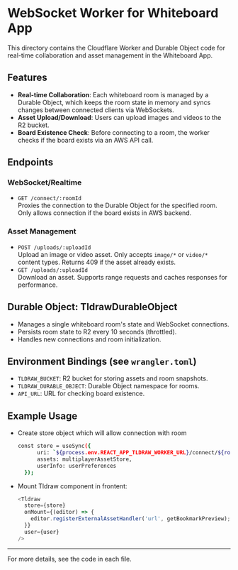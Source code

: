 # WebSocket Worker for Whiteboard App

This directory contains the Cloudflare Worker and Durable Object code for real-time collaboration and asset management in the Whiteboard App.

## Features

- **Real-time Collaboration**: Each whiteboard room is managed by a Durable Object, which keeps the room state in memory and syncs changes between connected clients via WebSockets.
- **Asset Upload/Download**: Users can upload images and videos to the R2 bucket.
- **Board Existence Check**: Before connecting to a room, the worker checks if the board exists via an AWS API call.

## Endpoints

### WebSocket/Realtime
- `GET /connect/:roomId`  
  Proxies the connection to the Durable Object for the specified room. Only allows connection if the board exists in AWS backend.

### Asset Management
- `POST /uploads/:uploadId`  
  Upload an image or video asset. Only accepts `image/*` or `video/*` content types. Returns 409 if the asset already exists.
- `GET /uploads/:uploadId`  
  Download an asset. Supports range requests and caches responses for performance.
  
## Durable Object: TldrawDurableObject
- Manages a single whiteboard room's state and WebSocket connections.
- Persists room state to R2 every 10 seconds (throttled).
- Handles new connections and room initialization.

## Environment Bindings (see `wrangler.toml`)
- `TLDRAW_BUCKET`: R2 bucket for storing assets and room snapshots.
- `TLDRAW_DURABLE_OBJECT`: Durable Object namespace for rooms.
- `API_URL`: URL for checking board existence.

## Example Usage
- Create store object which will allow connection with room
  ```sh
  const store = useSync({
		uri: `${process.env.REACT_APP_TLDRAW_WORKER_URL}/connect/${roomId}`,
		assets: multiplayerAssetStore,
		userInfo: userPreferences
	});
  ```
- Mount Tldraw component in frontent:
  ```js
  <Tldraw
    store={store}
    onMount={(editor) => {
      editor.registerExternalAssetHandler('url', getBookmarkPreview);				
    }}
    user={user}
  />
  ```

---
For more details, see the code in each file.

